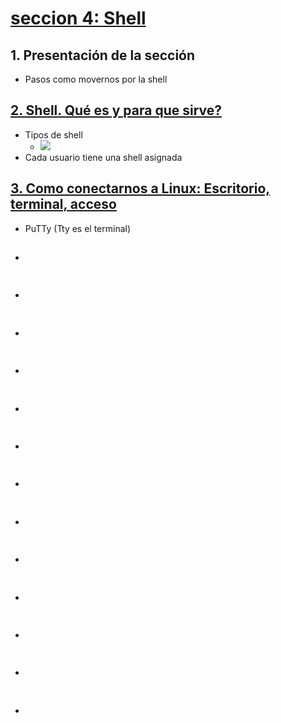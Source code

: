 # [seccion 4: Shell](https://www.udemy.com/course/aprende-linux-desde-cero-hasta-programar-en-shell-script/learn/lecture/13358528#overview)

## 1. Presentación de la sección
- Pasos como movernos por la shell
## [2. Shell. Qué es y para que sirve?](https://www.udemy.com/course/aprende-linux-desde-cero-hasta-programar-en-shell-script/learn/lecture/13226924#overview)
- Tipos de shell
  - ![](https://trello-attachments.s3.amazonaws.com/5da0d7fb764b8b74e4c44bc9/410x298/2714e16ace57a750f45cd7dcfd605ef7/image.png)
- Cada usuario tiene una shell asignada
## [3. Como conectarnos a Linux: Escritorio, terminal, acceso](https://www.udemy.com/course/aprende-linux-desde-cero-hasta-programar-en-shell-script/learn/lecture/13275942#overview)
- PuTTy (Tty es el terminal)
## 
- 
```js
```
## 
- 
```js
```
## 
- 
```js
```
## 
- 
```js
```
## 
- 
```js
```
## 
- 
```js
```
## 
- 
```js
```
## 
- 
```js
```
## 
- 
```js
```
## 
- 
```js
```
## 
- 
```js
```
## 
- 
```js
```
## 
- 
```js
```

